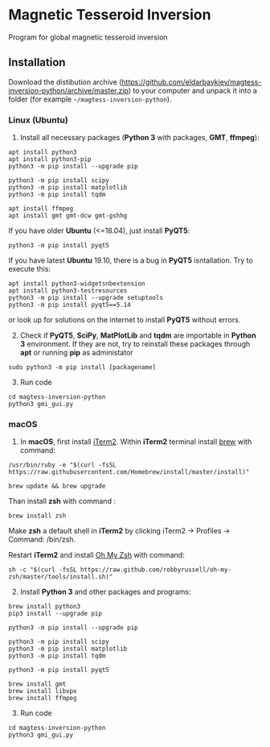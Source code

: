 # Magnetic Tesseroid Inversion
Program for global magnetic tesseroid inversion

## Installation

Download the distibution archive (https://github.com/eldarbaykiev/magtess-inversion-python/archive/master.zip) to your computer and unpack it into a folder (for example `~/magtess-inversion-python`). 

### Linux (Ubuntu)

1. Install all necessary packages (**Python 3** with packages, **GMT**, **ffmpeg**):
```
apt install python3
apt install python3-pip
python3 -m pip install --upgrade pip

python3 -m pip install scipy
python3 -m pip install matplotlib
python3 -m pip install tqdm

apt install ffmpeg
apt install gmt gmt-dcw gmt-gshhg
```

If you have older **Ubuntu** (<=18.04), just install **PyQT5**:
```
python3 -m pip install pyqt5
```
If you have latest **Ubuntu** 19.10, there is a bug in **PyQT5** isntallation. Try to execute this:
```
apt install python3-widgetsnbextension
apt install python3-testresources
python3 -m pip install --upgrade setuptools
python3 -m pip install pyqt5==5.14
```
or look up for solutions on the internet to install **PyQT5** without errors.

2. Check if **PyQT5**, **SciPy**, **MatPlotLib** and **tqdm** are importable in **Python 3** environment. If they are not, try to reinstall these packages through **apt** or running **pip** as administator
```
sudo python3 -m pip install [packagename]
```

3. Run code
```
cd magtess-inversion-python
python3 gmi_gui.py
```

### macOS
1. In **macOS**, first install [iTerm2](https://iterm2.com). Within **iTerm2** terminal install [brew](https://brew.sh) with command:
```
/usr/bin/ruby -e "$(curl -fsSL https://raw.githubusercontent.com/Homebrew/install/master/install)"

brew update && brew upgrade
```

Than install **zsh** with command :
```
brew install zsh
```

Make **zsh** a default shell in **iTerm2** by clicking iTerm2 -> Profiles -> Command: /bin/zsh.

Restart **iTerm2** and install [Oh My Zsh](https://ohmyz.sh) with command:
```
sh -c "$(curl -fsSL https://raw.github.com/robbyrussell/oh-my-zsh/master/tools/install.sh)"
```

2. Install **Python 3** and other packages and programs:
```
brew install python3
pip3 install --upgrade pip

python3 -m pip install --upgrade pip

python3 -m pip install scipy
python3 -m pip install matplotlib
python3 -m pip install tqdm

python3 -m pip install pyqt5

brew install gmt
brew install libvpx
brew install ffmpeg
```

3. Run code
```
cd magtess-inversion-python
python3 gmi_gui.py
```

